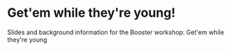 # Get'em while they're young!

Slides and background information for the Booster workshop: Get'em while they're young
